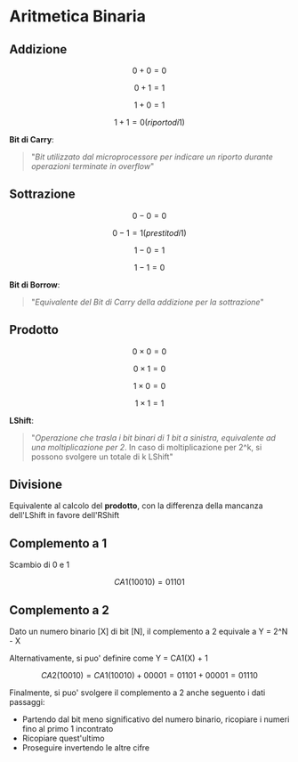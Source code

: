 # Aritmetica Binaria

## Addizione

$$ 0 + 0 = 0 $$

$$ 0 + 1 = 1 $$

$$ 1 + 0 = 1 $$

$$ 1 + 1 = 0 (riporto di 1) $$

**Bit di Carry**:

> "_Bit utilizzato dal microprocessore per indicare un riporto durante operazioni terminate in overflow_"

## Sottrazione

$$ 0 - 0 = 0 $$

$$ 0 - 1 = 1 (prestito di 1) $$

$$ 1 - 0 = 1 $$

$$ 1 - 1 = 0 $$

**Bit di Borrow**:

> "_Equivalente del Bit di Carry della addizione per la sottrazione_"

## Prodotto

$$ 0 \times 0 = 0 $$

$$ 0 \times 1 = 0 $$

$$ 1 \times 0 = 0 $$

$$ 1 \times 1 = 1 $$

**LShift**:

> "_Operazione che trasla i bit binari di 1 bit a sinistra, equivalente ad una moltiplicazione per 2_. In caso di moltiplicazione per 2^k, si possono svolgere un totale di k LShift"

## Divisione

Equivalente al calcolo del **prodotto**, con la differenza della mancanza dell'LShift in favore dell'RShift

## Complemento a 1

Scambio di 0 e 1

$$ CA1(10010) = 01101 $$

## Complemento a 2

Dato un numero binario [X] di bit [N], il complemento a 2 equivale a Y = 2^N - X

Alternativamente, si puo' definire come Y = CA1(X) + 1

$$ CA2(10010) = CA1(10010) + 00001 = 01101 + 00001 = 01110 $$

Finalmente, si puo' svolgere il complemento a 2 anche seguento i dati passaggi:

- Partendo dal bit meno significativo del numero binario, ricopiare i numeri fino al primo 1 incontrato
- Ricopiare quest'ultimo
- Proseguire invertendo le altre cifre



